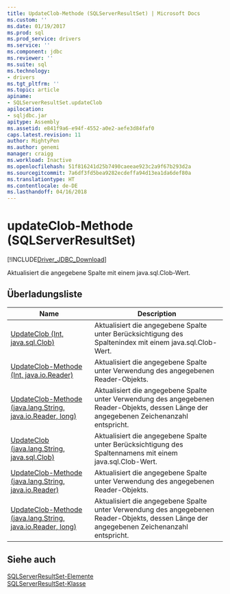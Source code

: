 ```yaml
---
title: UpdateClob-Methode (SQLServerResultSet) | Microsoft Docs
ms.custom: ''
ms.date: 01/19/2017
ms.prod: sql
ms.prod_service: drivers
ms.service: ''
ms.component: jdbc
ms.reviewer: ''
ms.suite: sql
ms.technology:
- drivers
ms.tgt_pltfrm: ''
ms.topic: article
apiname:
- SQLServerResultSet.updateClob
apilocation:
- sqljdbc.jar
apitype: Assembly
ms.assetid: e841f9a6-e94f-4552-a0e2-aefe3d84faf0
caps.latest.revision: 11
author: MightyPen
ms.author: genemi
manager: craigg
ms.workload: Inactive
ms.openlocfilehash: 51f816241d25b7490caeeae923c2a9f67b293d2a
ms.sourcegitcommit: 7a6df3fd5bea9282ecdeffa94d13ea1da6def80a
ms.translationtype: HT
ms.contentlocale: de-DE
ms.lasthandoff: 04/16/2018
---
```

# <a name="updateclob-method-sqlserverresultset"></a>updateClob-Methode (SQLServerResultSet)
[!INCLUDE[Driver_JDBC_Download](../../../includes/driver_jdbc_download.md)]

  Aktualisiert die angegebene Spalte mit einem java.sql.Clob-Wert.  
  
## <a name="overload-list"></a>Überladungsliste  
  
|Name|Description|  
|----------|-----------------|  
|[UpdateClob (Int, java.sql.Clob)](../../../connect/jdbc/reference/updateclob-method-int-java-sql-clob.md)|Aktualisiert die angegebene Spalte unter Berücksichtigung des Spaltenindex mit einem java.sql.Clob-Wert.|  
|[UpdateClob-Methode &#40;Int, java.io.Reader&#41;](../../../connect/jdbc/reference/updateclob-method-int-java-io-reader.md)|Aktualisiert die angegebene Spalte unter Verwendung des angegebenen Reader-Objekts.|  
|[UpdateClob-Methode &#40;java.lang.String, java.io.Reader, long&#41;](../../../connect/jdbc/reference/updateclob-method-java-lang-string-java-io-reader-long.md)|Aktualisiert die angegebene Spalte unter Verwendung des angegebenen Reader-Objekts, dessen Länge der angegebenen Zeichenanzahl entspricht.|  
|[UpdateClob (java.lang.String, java.sql.Clob)](../../../connect/jdbc/reference/updateclob-method-java-lang-string-java-sql-clob.md)|Aktualisiert die angegebene Spalte unter Berücksichtigung des Spaltennamens mit einem java.sql.Clob-Wert.|  
|[UpdateClob-Methode &#40;java.lang.String, java.io.Reader&#41;](../../../connect/jdbc/reference/updateclob-method-java-lang-string-java-io-reader.md)|Aktualisiert die angegebene Spalte unter Verwendung des angegebenen Reader-Objekts.|  
|[UpdateClob-Methode &#40;java.lang.String, java.io.Reader, long&#41;](../../../connect/jdbc/reference/updateclob-method-java-lang-string-java-io-reader-long.md)|Aktualisiert die angegebene Spalte unter Verwendung des angegebenen Reader-Objekts, dessen Länge der angegebenen Zeichenanzahl entspricht.|  
  
## <a name="see-also"></a>Siehe auch  
 [SQLServerResultSet-Elemente](../../../connect/jdbc/reference/sqlserverresultset-members.md)   
 [SQLServerResultSet-Klasse](../../../connect/jdbc/reference/sqlserverresultset-class.md)  
  
  
